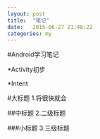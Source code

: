 ```yaml
---
layout: post
title:  "笔记"
date:   2015-06-27 21:48:22
categories: my
---
```

#Android学习笔记

*Activity初步

*Intent

#大标题
1.将很快就会

##中标题
2.二级标题

###小标题
3.三级标题